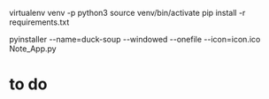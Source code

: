 virtualenv venv -p python3
source venv/bin/activate
pip install -r requirements.txt

pyinstaller --name=duck-soup --windowed --onefile --icon=icon.ico Note_App.py 

# to do
